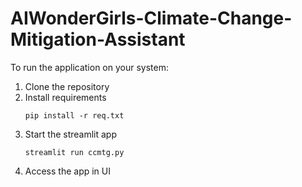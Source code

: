 # AIWonderGirls-Climate-Change-Mitigation-Assistant

To run the application on your system:
1. Clone the repository 
2. Install requirements
   ```
   pip install -r req.txt
   ```
3. Start the streamlit app
   ```
   streamlit run ccmtg.py
   ```
4. Access the app in UI
